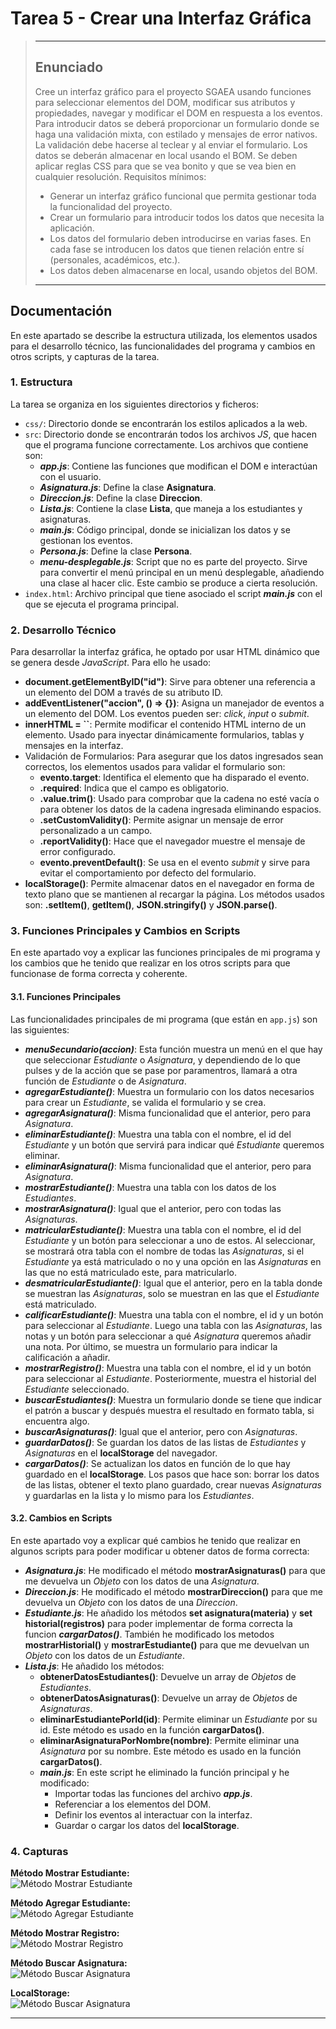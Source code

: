 # Tarea 5 - Crear una Interfaz Gráfica
> ---
> ## Enunciado
> Cree un interfaz gráfico para el proyecto SGAEA usando funciones para seleccionar elementos del DOM, modificar sus atributos y propiedades, navegar y modificar el DOM en respuesta a los eventos.
> Para introducir datos se deberá proporcionar un formulario donde se haga una validación mixta, con estilado y mensajes de error nativos. La validación debe hacerse al teclear y al enviar el formulario.
> Los datos se deberán almacenar en local usando el BOM.
> Se deben aplicar reglas CSS para que se vea bonito y que se vea bien en cualquier resolución.
> Requisitos mínimos:
> - Generar un interfaz gráfico funcional que permita gestionar toda la funcionalidad del proyecto.
> - Crear un formulario para introducir todos los datos que necesita la aplicación.
> - Los datos del formulario deben introducirse en varias fases. En cada fase se introducen los datos que tienen relación entre sí (personales, académicos, etc.).
> - Los datos deben almacenarse en local, usando objetos del BOM.
> ---

## Documentación
En este apartado se describe la estructura utilizada, los elementos usados para el desarrollo técnico, las funcionalidades del programa y cambios en otros scripts, y capturas de la tarea.

### 1. Estructura
La tarea se organiza en los siguientes directorios y ficheros:
- `css/`: Directorio donde se encontrarán  los estilos aplicados a la web.
- `src`: Directorio donde se encontrarán todos los archivos *JS*, que hacen que el programa funcione correctamente. Los archivos que contiene son:
  - ***app.js***: Contiene las funciones que modifican el DOM e interactúan con el usuario.
  - ***Asignatura.js***: Define la clase **Asignatura**.
  - ***Direccion.js***: Define la clase **Direccion**.
  - ***Lista.js***: Contiene la clase **Lista**, que maneja a los estudiantes y asignaturas.
  - ***main.js***: Código principal, donde se inicializan  los datos y se gestionan los eventos.
  - ***Persona.js***: Define la clase **Persona**.
  - ***menu-desplegable.js***: Script que no es parte del proyecto. Sirve para convertir el menú principal en un menú desplegable, añadiendo una clase al hacer clic. Este cambio se produce a cierta resolución.
- `index.html`: Archivo principal que tiene asociado el script ***main.js*** con el que se ejecuta el programa principal.

### 2. Desarrollo Técnico
Para desarrollar la interfaz gráfica, he optado por usar HTML dinámico que se genera desde *JavaScript*. Para ello he usado:
- **document.getElementByID("id")**: Sirve para obtener una referencia a un elemento  del DOM a través de su atributo ID.
- **addEventListener("accion", () => {})**: Asigna un manejador de eventos a un elemento del DOM. Los eventos pueden ser: *click*, *input* o *submit*.
- **innerHTML = ``**: Permite modificar el contenido HTML interno de un elemento. Usado para inyectar dinámicamente formularios, tablas y mensajes en la interfaz.
- Validación de Formularios: Para asegurar que los datos ingresados sean correctos, los elementos usados para validar el formulario son:
  - **evento.target**: Identifica el elemento  que ha disparado el evento.
  - **.required**: Indica que el campo es obligatorio.
  - **.value.trim()**: Usado para comprobar que la cadena no esté vacía o para obtener los datos de la cadena ingresada eliminando espacios.
  - **.setCustomValidity()**: Permite asignar un mensaje de error personalizado a un campo.
  - **.reportValidity()**: Hace que el navegador muestre el mensaje de error configurado.
  - **evento.preventDefault()**: Se usa en el evento *submit* y sirve para evitar el comportamiento por defecto del formulario.
- **localStorage()**: Permite almacenar datos en el navegador en forma de texto plano que se mantienen al recargar la página. Los métodos usados son: **.setItem()**, **getItem()**, **JSON.stringify()** y **JSON.parse()**.

### 3. Funciones Principales y Cambios en Scripts
En este apartado voy a explicar las funciones principales de mi programa y los cambios que he tenido que realizar en los otros scripts para que funcionase de forma correcta y coherente.

#### 3.1. Funciones Principales
Las funcionalidades principales de mi programa (que están en `app.js`) son las siguientes:
- ***menuSecundario(accion)***: Esta función muestra un menú en el que hay que seleccionar *Estudiante* o *Asignatura*, y dependiendo de lo que pulses y de la acción que se pase por paramentros, llamará a otra función de *Estudiante* o de *Asignatura*.
- ***agregarEstudiante()***: Muestra un formulario con los datos necesarios para crear un *Estudiante*, se valida el formulario y se crea.
- ***agregarAsignatura()***: Misma funcionalidad que el anterior, pero para *Asignatura*.
- ***eliminarEstudiante()***: Muestra una tabla con el nombre, el id del *Estudiante* y un botón que servirá para indicar qué *Estudiante* queremos eliminar.
- ***eliminarAsignatura()***: Misma funcionalidad que el anterior, pero para *Asignatura*.
- ***mostrarEstudiante()***: Muestra una tabla con los datos de los *Estudiantes*.
- ***mostrarAsignatura()***: Igual que el anterior, pero con todas las *Asignaturas*.
- ***matricularEstudiante()***: Muestra una tabla con el nombre, el id del *Estudiante* y un botón para seleccionar a uno de estos. Al seleccionar, se mostrará otra tabla con el nombre de todas las *Asignaturas*, si el *Estudiante* ya está matriculado o no y una opción en las *Asignaturas* en las que no está matriculado este, para matricularlo.
- ***desmatricularEstudiante()***: Igual que el anterior, pero en la tabla donde se muestran las *Asignaturas*, solo se muestran en las que el *Estudiante* está matriculado.
- ***calificarEstudiante()***: Muestra una tabla con el nombre, el id y un botón para seleccionar al *Estudiante*. Luego una tabla con las *Asignaturas*, las notas y un botón para seleccionar a qué *Asignatura* queremos añadir una nota. Por último, se muestra un formulario para indicar la calificación a añadir.
- ***mostrarRegistro()***: Muestra una tabla con el nombre, el id y un botón para seleccionar al *Estudiante*. Posteriormente, muestra el historial del *Estudiante* seleccionado.
- ***buscarEstudiantes()***: Muestra un formulario donde se tiene que indicar el patrón a buscar y después muestra el resultado en formato tabla, si encuentra algo.
- ***buscarAsignaturas()***: Igual que el anterior, pero con *Asignaturas*.
- ***guardarDatos()***: Se guardan los datos de las listas de *Estudiantes* y *Asignaturas* en el **localStorage** del navegador.
- ***cargarDatos()***: Se actualizan los datos en función de lo que hay guardado en el **localStorage**. Los pasos que hace son: borrar los datos de las listas, obtener el texto plano guardado, crear nuevas *Asignaturas* y guardarlas en la lista y lo mismo para los *Estudiantes*.

#### 3.2. Cambios en Scripts
En este apartado voy a explicar qué cambios he tenido que realizar en algunos scripts para poder modificar u obtener datos de forma correcta:
- ***Asignatura.js***: He modificado el método **mostrarAsignaturas()** para que me devuelva un *Objeto* con los datos de una *Asignatura*.
- ***Direccion.js***: He modificado el método **mostrarDireccion()** para que me devuelva un *Objeto* con los datos de una *Direccion*.
- ***Estudiante.js***: He añadido los métodos **set asignatura(materia)** y **set historial(registros)** para poder implementar de forma correcta la funcion ***cargarDatos()***. También he modificado los metodos **mostrarHistorial()** y **mostrarEstudiante()** para que me devuelvan un *Objeto* con los datos de un *Estudiante*.
- ***Lista.js***: He añadido los métodos:
  - **obtenerDatosEstudiantes()**: Devuelve un array de *Objetos* de *Estudiantes*.
  - **obtenerDatosAsignaturas()**: Devuelve un array de *Objetos* de *Asignaturas*.
  - **eliminarEstudiantePorId(id)**: Permite eliminar un *Estudiante* por su id. Este método es usado en la función **cargarDatos()**.
  - **eliminarAsignaturaPorNombre(nombre)**: Permite eliminar una *Asignatura* por su nombre. Este método es usado en la función **cargarDatos()**.
  - ***main.js***: En este script he eliminado la función principal y he modificado: 
    - Importar todas las funciones del archivo ***app.js***.
    - Referenciar a los elementos del DOM.
    - Definir los eventos al interactuar con la interfaz.
    - Guardar o cargar los datos del **localStorage**.

### 4. Capturas
**Método Mostrar Estudiante:** <br>
![Método Mostrar Estudiante](../img-documentar/Tarea-5/Metodo-Mostrar-Estudiante.PNG)

**Método Agregar Estudiante:** <br>
![Método Agregar Estudiante](../img-documentar/Tarea-5/Metodo-Agregar-Estudiante.PNG)

**Método Mostrar Registro:** <br>
![Método Mostrar Registro](../img-documentar/Tarea-5/Metodo-Mostrar-Registro.PNG)

**Método Buscar Asignatura:** <br>
![Método Buscar Asignatura](../img-documentar/Tarea-5/Metodo-Buscar-Asignatura.PNG)

**LocalStorage:** <br>
![Método Buscar Asignatura](../img-documentar/Tarea-5/LocalStorage.PNG)

---